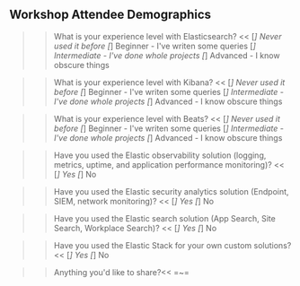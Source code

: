 ## Workshop Attendee Demographics

>>What is your experience level with Elasticsearch? <<
[*] Never used it before
[*] Beginner - I've writen some queries
[*] Intermediate - I've done whole projects
[*] Advanced - I know obscure things

>>What is your experience level with Kibana? <<
[*] Never used it before
[*] Beginner - I've writen some queries
[*] Intermediate - I've done whole projects
[*] Advanced - I know obscure things

>>What is your experience level with Beats? <<
[*] Never used it before
[*] Beginner - I've writen some queries
[*] Intermediate - I've done whole projects
[*] Advanced - I know obscure things

>>Have you used the Elastic observability solution (logging, metrics, uptime, and application performance monitoring)? <<
[*] Yes
[*] No

>>Have you used the Elastic security analytics solution (Endpoint, SIEM, network monitoring)? <<
[*] Yes
[*] No

>>Have you used the Elastic search solution (App Search, Site Search, Workplace Search)? <<
[*] Yes
[*] No

>>Have you used the Elastic Stack for your own custom solutions? <<
[*] Yes
[*] No

>>Anything you'd like to share?<<
=~=  
